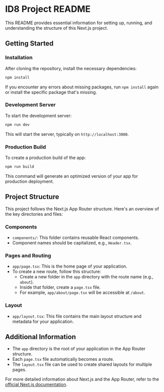 # ID8 Project README

This README provides essential information for setting up, running, and understanding the structure of this Next.js project.

## Getting Started

### Installation

After cloning the repository, install the necessary dependencies:

```bash
npm install
```

If you encounter any errors about missing packages, run `npm install` again or install the specific package that's missing.

### Development Server

To start the development server:

```bash
npm run dev
```

This will start the server, typically on `http://localhost:3000`.

### Production Build

To create a production build of the app:

```bash
npm run build
```

This command will generate an optimized version of your app for production deployment.

## Project Structure

This project follows the Next.js App Router structure. Here's an overview of the key directories and files:

### Components

- `components/`: This folder contains reusable React components.
- Component names should be capitalized, e.g., `Header.tsx`.

### Pages and Routing

- `app/page.tsx`: This is the home page of your application.
- To create a new route, follow this structure:
  - Create a new folder in the `app` directory with the route name (e.g., `about`).
  - Inside that folder, create a `page.tsx` file.
  - For example, `app/about/page.tsx` will be accessible at `/about`.

### Layout

- `app/layout.tsx`: This file contains the main layout structure and metadata for your application.

## Additional Information

- The `app` directory is the root of your application in the App Router structure.
- Each `page.tsx` file automatically becomes a route.
- The `layout.tsx` file can be used to create shared layouts for multiple pages.

For more detailed information about Next.js and the App Router, refer to the [official Next.js documentation](https://nextjs.org/docs).
